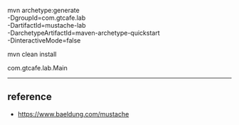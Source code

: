 


mvn archetype:generate \
	-DgroupId=com.gtcafe.lab \
	-DartifactId=mustache-lab \
	-DarchetypeArtifactId=maven-archetype-quickstart \
	-DinteractiveMode=false


mvn clean install


com.gtcafe.lab.Main

---

## reference

- https://www.baeldung.com/mustache